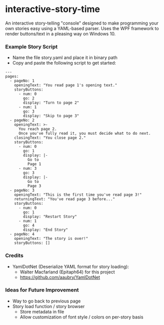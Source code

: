 # interactive-story-time
An interactive story-telling "console" designed to make programming your own stories easy using a YAML-based parser. Uses the WPF framework to render buttons/text in a pleasing way on Windows 10.

### Example Story Script
- Name the file story.yaml and place it in binary path
- Copy and paste the following script to get started:

```
---
pages:
  - pageNo: 1
    openingText: "You read page 1's opening text."
    storyButtons:
      - num: 0
        go: 2
        display: "Turn to page 2"
      - num: 1
        go: 3
        display: "Skip to page 3"
  - pageNo: 2
    openingText: >-
      You reach page 2.
      Once you've fully read it, you must decide what to do next.
    closingText: "You close page 2."
    storyButtons:
      - num: 0
        go: 1
        display: |-
          Go to
          Page 1
      - num: 3
        go: 3
        display: |-
          Go to
          Page 3
  - pageNo: 3
    openingText: "This is the first time you've read page 3!"
    returningText: "You've read page 3 before..."
    storyButtons:
      - num: 0
        go: 1
        display: "Restart Story"
      - num: 1
        go: 4
        display: "End Story"
  - pageNo: 4
    openingText: "The story is over!"
    storyButtons: []
```

### Credits
- YamlDotNet (Deserialize YAML format for story loading):
  - Walter Macfarland (Epitaph64) for this project
  - https://github.com/aaubry/YamlDotNet

### Ideas for Future Improvement
- Way to go back to previous page
- Story load function / story browser
  - Store metadata in file
  - Allow customization of font style / colors on per-story basis
